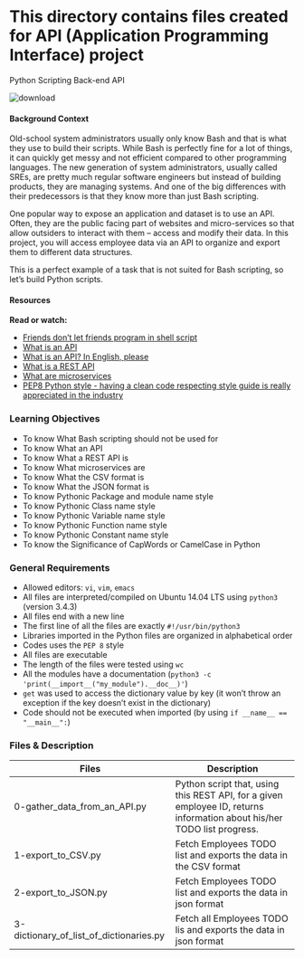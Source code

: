 # This directory contains files created for API (Application Programming Interface) project

Python Scripting Back-end API

![download](https://user-images.githubusercontent.com/85700432/196128754-239b12a5-3f25-47a7-8d5e-b138b1a4bd31.png)

#### Background Context

Old-school system administrators usually only know Bash and that is what they use to build their scripts. While Bash is perfectly fine for a lot of things, it can quickly get messy and not efficient compared to other programming languages. The new generation of system administrators, usually called SREs, are pretty much regular software engineers but instead of building products, they are managing systems. And one of the big differences with their predecessors is that they know more than just Bash scripting.

One popular way to expose an application and dataset is to use an API. Often, they are the public facing part of websites and micro-services so that allow outsiders to interact with them – access and modify their data. In this project, you will access employee data via an API to organize and export them to different data structures.

This is a perfect example of a task that is not suited for Bash scripting, so let’s build Python scripts.

#### Resources

**Read or watch:**
- [Friends don’t let friends program in shell script](https://www.turnkeylinux.org/blog/friends-dont-let-friends-program-shell-script)
- [What is an API](https://www.webopedia.com/definitions/api/)
- [What is an API? In English, please](https://www.freecodecamp.org/news/what-is-an-api-in-english-please-b880a3214a82/)
- [What is a REST API](https://www.sitepoint.com/rest-api/)
- [What are microservices](https://smartbear.com/solutions/microservices/)
- [PEP8 Python style - having a clean code respecting style guide is really appreciated in the industry](https://peps.python.org/pep-0008/)

### Learning Objectives

- To know What Bash scripting should not be used for
- To know What an API
- To know What a REST API is
- To know What microservices are
- To know What the CSV format is
- To know What the JSON format is
- To know Pythonic Package and module name style
- To know Pythonic Class name style
- To know Pythonic Variable name style
- To know Pythonic Function name style
- To know Pythonic Constant name style
- To know the Significance of CapWords or CamelCase in Python

### General Requirements
- Allowed editors: ``vi``, ``vim``, ``emacs``
- All files are interpreted/compiled on Ubuntu 14.04 LTS using ``python3`` (version 3.4.3)
- All files end with a new line
- The first line of all the files are exactly ``#!/usr/bin/python3``
- Libraries imported in the Python files are organized in alphabetical order
- Codes uses the ``PEP 8`` style
- All files are executable
- The length of the files were tested using ``wc``
- All the modules have a documentation (``python3 -c 'print(__import__("my_module").__doc__)'``)
- ``get`` was used to access the dictionary value by key (it won’t throw an exception if the key doesn’t exist in the dictionary)
- Code should not be executed when imported (by using ``if __name__ == "__main__":``)

### Files & Description
| Files                  | Description                            |
| --------------------------------------- | -------------------------------------- |
| 0-gather_data_from_an_API.py            | Python script that, using this REST API, for a given employee ID, returns information about his/her TODO list progress. |
| 1-export_to_CSV.py                      | Fetch Employees TODO list and exports the data in the CSV format                                                        |
| 2-export_to_JSON.py                     | Fetch Employees TODO list and exports the data in json format                                                           |
| 3-dictionary_of_list_of_dictionaries.py | Fetch all Employees TODO lis and exports the data in json format                                                        |
